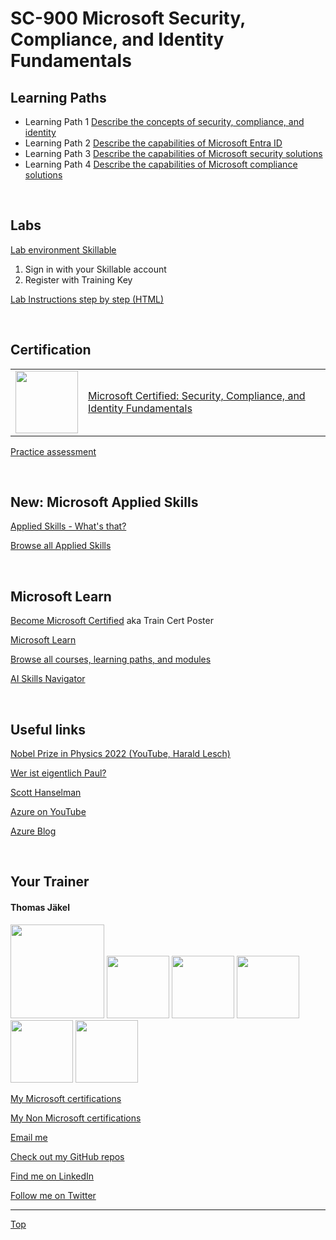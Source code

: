 [LP1]: https://docs.microsoft.com/en-us/learn/paths/describe-concepts-of-security-compliance-identity/
[LP2]: https://learn.microsoft.com/en-us/training/paths/describe-capabilities-of-microsoft-identity-access/
[LP3]: https://learn.microsoft.com/en-us/training/paths/describe-capabilities-of-microsoft-security-solutions/
[LP4]: https://learn.microsoft.com/en-us/training/paths/describe-capabilities-of-microsoft-compliance-solutions/


# SC-900 Microsoft Security, Compliance, and Identity Fundamentals

## Learning Paths

- Learning Path 1 [Describe the concepts of security, compliance, and identity][LP1]
- Learning Path 2 [Describe the capabilities of Microsoft Entra ID][LP2]
- Learning Path 3 [Describe the capabilities of Microsoft security solutions][LP3]
- Learning Path 4 [Describe the capabilities of Microsoft compliance solutions][LP4]

<br>

## Labs
[Lab environment Skillable](https://brainymotion.learnondemand.net) 

1. Sign in with your Skillable account 
2. Register with Training Key

<!--[Go Deploy](https://lms.godeploy.it) -->

[Lab Instructions step by step (HTML)](https://microsoftlearning.github.io/SC-900-Microsoft-Security-Compliance-and-Identity-Fundamentals/)



<br>

## Certification 

|   |   |
| - | - |
|<img src="https://download69118.blob.core.windows.net/anon/microsoft-certified-fundamentals-badge.svg" width="100"/>|[Microsoft Certified: Security, Compliance, and Identity Fundamentals](https://learn.microsoft.com/en-us/credentials/certifications/security-compliance-and-identity-fundamentals/)|


[Practice assessment](https://learn.microsoft.com/credentials/certifications/exams/az-900/practice/assessment?assessment-type=practice&assessmentId=11)

<br>


## New: Microsoft Applied Skills

[Applied Skills - What's that?](https://learn.microsoft.com/en-us/credentials/)

[Browse all Applied Skills](https://learn.microsoft.com/en-us/credentials/browse/?credential_types=applied%20skills)


<br>

## Microsoft Learn

[Become Microsoft Certified](https://aka.ms/traincertposter) aka Train Cert Poster

[Microsoft Learn](https://learn.microsoft.com)

[Browse all courses, learning paths, and modules](https://learn.microsoft.com/en-us/training/browse/)

[AI Skills Navigator](https://aiskillsnavigator.microsoft.com/en-us)

<br>




## Useful links

[Nobel Prize in Physics 2022 (YouTube, Harald Lesch)](https://www.youtube.com/watch?v=-F8VFBrq1uU)

[Wer ist eigentlich Paul?](https://www.youtube.com/watch?v=FNZyCK1HwXM)

[Scott Hanselman](https://www.hanselman.com/)

[Azure on YouTube](https://www.youtube.com/c/MicrosoftAzure)

[Azure Blog](https://azure.microsoft.com/en-us/blog/)




<br>

##  Your Trainer
#### Thomas Jäkel

<img src="https://download69118.blob.core.windows.net/anon/Profilbild.jpg" width="150">
<img src="https://download69118.blob.core.windows.net/anon/Standard MCT Badge Large.png" width=100>
<a href="https://www.credly.com/badges/72439d56-7895-4b92-84bd-fec12c84fd18/public_url"><img src="https://download69118.blob.core.windows.net/anon/mcse-cloud-platform-and-infrastructure-certified-2016.png" width="100"></a>
<a href="https://learn.microsoft.com/api/credentials/share/en-us/tjaekel/A8E4CC3EAA93F4C2?sharingId=EBAFABC36CF6EBDC"><img src="https://download69118.blob.core.windows.net/anon/microsoft-certified-azure-solutions-architect-expert.png" width=100></a>
<a href="https://https://www.credly.com/badges/8ef5f8fb-6b84-4223-add8-4938096c67b2"><img src="https://download69118.blob.core.windows.net/anon/aws-certified-solutions-architect-associate.png" width=100></a>
<a href="https://www.credly.com/badges/7f2c6c3e-d3e3-4e32-9299-adf3278948a3/public_url"><img src="https://download69118.blob.core.windows.net/anon/instructor-recognition-1-000-students-reached.png" width="100"/></a>

[My Microsoft certifications](https://learn.microsoft.com/en-us/users/tjaekel/transcript/d4yjrcx32nome0r)

[My Non Microsoft certifications](https://www.credly.com/users/thomas-jakel)

[Email me](mailto:thomas.jaekel@brainymotion.de)

[Check out my GitHub repos](https://github.com/www42)

[Find me on LinkedIn](https://linkedin.com/in/tjkkll)

[Follow me on Twitter](https://twitter.com/tjkkll)


---

[Top](#sc-900-microsoft-security-compliance-and-identity-fundamentals)